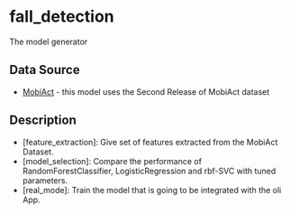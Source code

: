 # fall_detection
The model generator
## Data Source
 - [MobiAct](https://bmi.hmu.gr/the-mobifall-and-mobiact-datasets-2/) - this model uses the Second Release of MobiAct dataset 
## Description
 - [feature_extraction]: Give set of features extracted from the MobiAct Dataset.
 - [model_selection]: Compare the performance of RandomForestClassifier, LogisticRegression and rbf-SVC with tuned parameters.
 - [real_mode]: Train the model that is going to be integrated with the oli App.
